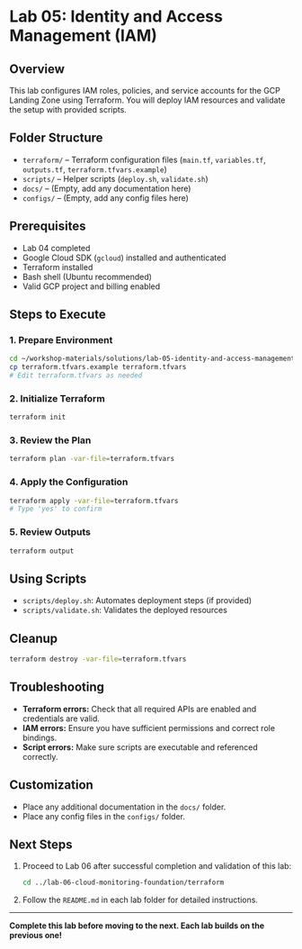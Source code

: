 # Lab 05: Identity and Access Management (IAM)

## Overview
This lab configures IAM roles, policies, and service accounts for the GCP Landing Zone using Terraform. You will deploy IAM resources and validate the setup with provided scripts.

## Folder Structure
- `terraform/` – Terraform configuration files (`main.tf`, `variables.tf`, `outputs.tf`, `terraform.tfvars.example`)
- `scripts/` – Helper scripts (`deploy.sh`, `validate.sh`)
- `docs/` – (Empty, add any documentation here)
- `configs/` – (Empty, add any config files here)

## Prerequisites
- Lab 04 completed
- Google Cloud SDK (`gcloud`) installed and authenticated
- Terraform installed
- Bash shell (Ubuntu recommended)
- Valid GCP project and billing enabled

## Steps to Execute

### 1. Prepare Environment
```bash
cd ~/workshop-materials/solutions/lab-05-identity-and-access-management/terraform
cp terraform.tfvars.example terraform.tfvars
# Edit terraform.tfvars as needed
```

### 2. Initialize Terraform
```bash
terraform init
```

### 3. Review the Plan
```bash
terraform plan -var-file=terraform.tfvars
```

### 4. Apply the Configuration
```bash
terraform apply -var-file=terraform.tfvars
# Type 'yes' to confirm
```

### 5. Review Outputs
```bash
terraform output
```

## Using Scripts
- `scripts/deploy.sh`: Automates deployment steps (if provided)
- `scripts/validate.sh`: Validates the deployed resources

## Cleanup
```bash
terraform destroy -var-file=terraform.tfvars
```

## Troubleshooting
- **Terraform errors:** Check that all required APIs are enabled and credentials are valid.
- **IAM errors:** Ensure you have sufficient permissions and correct role bindings.
- **Script errors:** Make sure scripts are executable and referenced correctly.

## Customization
- Place any additional documentation in the `docs/` folder.
- Place any config files in the `configs/` folder.

## Next Steps
1. Proceed to Lab 06 after successful completion and validation of this lab:
   ```bash
   cd ../lab-06-cloud-monitoring-foundation/terraform
   ```
2. Follow the `README.md` in each lab folder for detailed instructions.

---

**Complete this lab before moving to the next. Each lab builds on the previous one!**
